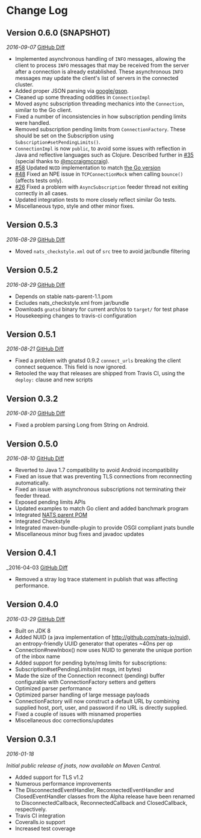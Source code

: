 Change Log
==========

## Version 0.6.0 (SNAPSHOT)
_2016-09-07_  [GitHub Diff](https://github.com/nats-io/jnats/compare/0.5.3...master)

 * Implemented asynchronous handling of `INFO` messages, allowing the client to process `INFO` messages that may be received from the server after a connection is already established. These asynchronous `INFO` messages may update the client's list of servers in the connected cluster.
 * Added proper JSON parsing via [google/gson](https://github.com/google/gson).
 * Cleaned up some threading oddities in `ConnectionImpl`
 * Moved async subscription threading mechanics into the `Connection`, similar to the Go client.
 * Fixed a number of inconsistencies in how subscription pending limits were handled.
 * Removed subscription pending limits from `ConnectionFactory`. These should be set on the Subscription using `Subscription#setPendingLimits()`.
 * `ConnectionImpl` is now `public`, to avoid some issues with reflection in Java and reflective languages such as Clojure. Described further in [#35](/../../pull/35) (special thanks to [@mccraigmccraig](https://github.com/mccraigmccraig)).
 * [#58](/../../issues/#58) Updated `NUID` implementation to match [the Go version](nats-io/nuid) 
 * [#48](/../../issues/#48) Fixed an NPE issue in `TCPConnectionMock` when calling `bounce()` (affects tests only).
 * [#26](/../../issues/#26) Fixed a problem with `AsyncSubscription` feeder thread not exiting correctly in all cases.
 * Updated integration tests to more closely reflect similar Go tests. 
 * Miscellaneous typo, style and other minor fixes.

## Version 0.5.3
_2016-08-29_  [GitHub Diff](https://github.com/nats-io/jnats/compare/jnats-0.5.2...jnats-0.5.3)
 * Moved `nats_checkstyle.xml` out of `src` tree to avoid jar/bundle filtering 

## Version 0.5.2
_2016-08-29_  [GitHub Diff](https://github.com/nats-io/jnats/compare/jnats-0.5.1...jnats-0.5.2)
 * Depends on stable nats-parent-1.1.pom
 * Excludes nats_checkstyle.xml from jar/bundle
 * Downloads `gnatsd` binary for current arch/os to `target/` for test phase
 * Housekeeping changes to travis-ci configuration

## Version 0.5.1
_2016-08-21_  [GitHub Diff](https://github.com/nats-io/jnats/compare/jnats-0.5.0...jnats-0.5.1)
 * Fixed a problem with gnatsd 0.9.2 `connect_urls` breaking the client connect sequence. This field is now ignored.
 * Retooled the way that releases are shipped from Travis CI, using the `deploy:` clause and new scripts

## Version 0.3.2
_2016-08-20_  [GitHub Diff](https://github.com/nats-io/jnats/compare/jnats-0.3.1...jnats-0.3.2)
 * Fixed a problem parsing Long from String on Android.

## Version 0.5.0
_2016-08-10_  [GitHub Diff](https://github.com/nats-io/jnats/compare/jnats-0.4.1...jnats-0.5.0)
 * Reverted to Java 1.7 compatibility to avoid Android incompatibility
 * Fixed an issue that was preventing TLS connections from reconnecting automatically.
 * Fixed an issue with asynchronous subscriptions not terminating their feeder thread.
 * Exposed pending limits APIs
 * Updated examples to match Go client and added banchmark program
 * Integrated [NATS parent POM](https://github.com/nats-io/nats-parent-pom)
 * Integrated Checkstyle
 * Integrated maven-bundle-plugin to provide OSGI compliant jnats bundle
 * Miscellaneous minor bug fixes and javadoc updates
## Version 0.4.1
_2016-04-03  [GitHub Diff](https://github.com/nats-io/jnats/compare/jnats-0.4.0...jnats-0.4.1)
 * Removed a stray log trace statement in publish that was affecting performance.

## Version 0.4.0
_2016-03-29_  [GitHub Diff](https://github.com/nats-io/jnats/compare/jnats-0.3.1...jnats-0.4.0)
 * Built on JDK 8
 * Added NUID (a java implementation of http://github.com/nats-io/nuid), an entropy-friendly UUID generator that operates ~40ns per op
 * Connection#newInbox() now uses NUID to generate the unique portion of the inbox name
 * Added support for pending byte/msg limits for subscriptions:
 * Subscription#setPendingLimits(int msgs, int bytes)
 * Made the size of the Connection reconnect (pending) buffer configurable with ConnectionFactory setters and getters
 * Optimized parser performance
 * Optimized parser handling of large message payloads
 * ConnectionFactory will now construct a default URL by combining supplied host, port, user, and password if no URL is directly supplied.
 * Fixed a couple of issues with misnamed properties
 * Miscellaneous doc corrections/updates


## Version 0.3.1
_2016-01-18_

_Initial public release of jnats, now available on Maven Central._

 * Added support for TLS v1.2
 * Numerous performance improvements
 * The DisconnectedEventHandler, ReconnectedEventHandler and ClosedEventHandler classes from the Alpha release have been renamed to DisconnectedCallback, ReconnectedCallback and ClosedCallback, respectively.
 * Travis CI integration
 * Coveralls.io support
 * Increased test coverage
